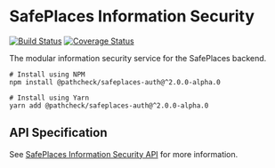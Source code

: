 # SafePlaces Information Security

[![Build Status](https://github.com/Path-Check/safeplaces-auth/workflows/Node.js%20CI/badge.svg)](https://github.com/Path-Check/safeplaces-auth/actions?query=workflow%3A%22Node.js+CI%22)
[![Coverage Status](https://coveralls.io/repos/github/Path-Check/safeplaces-auth/badge.svg?branch=master)](https://coveralls.io/github/Path-Check/safeplaces-auth?branch=master)

The modular information security service for the SafePlaces backend.

```shell script
# Install using NPM
npm install @pathcheck/safeplaces-auth@^2.0.0-alpha.0

# Install using Yarn
yarn add @pathcheck/safeplaces-auth@^2.0.0-alpha.0
```

## API Specification

See [SafePlaces Information Security API](docs/api/README.md) for more information.
